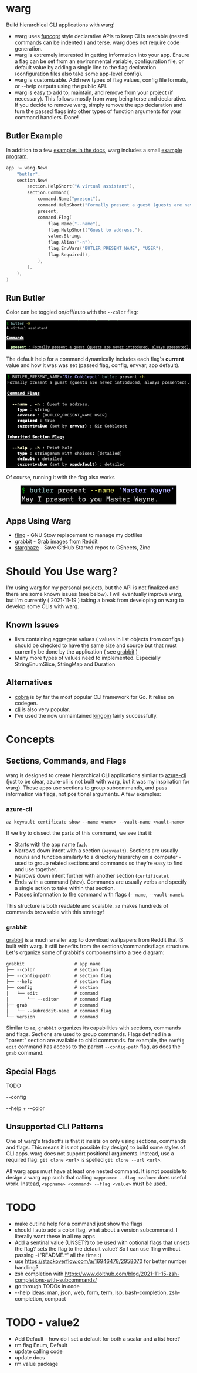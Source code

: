 # warg

Build hierarchical CLI applications with warg!

- warg uses [funcopt](https://dave.cheney.net/2014/10/17/functional-options-for-friendly-apis) style declarative APIs to keep CLIs readable (nested commands can be indented!) and terse. warg does not require code generation.
- warg is extremely interested in getting information into your app. Ensure a flag can be set from an environmental variable, configuration file, or default value by adding a single line to the flag declaration (configuration files also take some app-level config).
- warg is customizable. Add new types of flag values, config file formats, or --help outputs using the public API.
- warg is easy to add to, maintain, and remove from your project (if necessary). This follows mostly from warg being terse and declarative. If you decide to remove warg, simply remove the app declaration and turn the passed flags into other types of function arguments for your command handlers. Done!

## Butler Example

In addition to a few [examples in the docs](https://pkg.go.dev/go.bbkane.com/warg#pkg-examples), warg includes a small [example program](./examples/butler/main.go).

```go
app := warg.New(
	"butler",
	section.New(
		section.HelpShort("A virtual assistant"),
		section.Command(
			command.Name("present"),
			command.HelpShort("Formally present a guest (guests are never introduced, always presented)."),
			present,
			command.Flag(
				flag.Name("--name"),
				flag.HelpShort("Guest to address."),
				value.String,
				flag.Alias("-n"),
				flag.EnvVars("BUTLER_PRESENT_NAME", "USER"),
				flag.Required(),
			),
		),
	),
)
```

## Run Butler

Color can be toggled on/off/auto with the `--color` flag:

<p align="center">
  <img src="img/image-20220114210824919.png" alt="Sublime's custom image"/>
</p>

The default help for a command dynamically includes each flag's **current** value and how it was was set (passed flag, config, envvar, app default).

<p align="center">
  <img src="img/image-20220114212104654.png" alt="Sublime's custom image"/>
</p>

Of course, running it with the flag also works

<p align="center">
  <img src="img/image-20220114212309862.png" alt="Sublime's custom image"/>
</p>

## Apps Using Warg

- [fling](https://github.com/bbkane/fling/) - GNU Stow replacement to manage my dotfiles
- [grabbit](https://github.com/bbkane/grabbit) - Grab images from Reddit
- [starghaze](https://github.com/bbkane/starghaze/) - Save GitHub Starred repos to GSheets, Zinc

# Should You Use warg?

I'm using warg for my personal projects, but the API is not finalized and there
are some known issues (see below). I will eventually improve warg, but I'm currently ( 2021-11-19 )
taking a break from developing on warg to develop some CLIs with warg.

## Known Issues

- lists containing aggregate values ( values in list objects from configs ) should be checked to have the same size and source but that must currently be done by the application ( see [grabbit](https://github.com/bbkane/grabbit/blob/d1f30b87c4e5c8112f08e9889fa541dbeab66842/main.go#L311) )
- Many more types of values need to implemented. Especially StringEnumSlice, StringMap and Duration

## Alternatives

- [cobra](https://github.com/spf13/cobra) is by far the most popular CLI framework for Go. It relies on codegen.
- [cli](https://github.com/urfave/cli) is also very popular.
- I've used the now unmaintained [kingpin](https://github.com/alecthomas/kingpin) fairly successfully.

# Concepts

## Sections, Commands, and Flags

warg is designed to create hierarchical CLI applications similar to [azure-cli](https://github.com/Azure/azure-cli) (just to be clear, azure-cli is not built with warg, but it was my inspiration for warg). These apps use sections to group subcommands, and pass information via flags, not positional arguments. A few examples:

### azure-cli

```
az keyvault certificate show --name <name> --vault-name <vault-name>
```

If we try to dissect the parts of this command, we see that it:

- Starts with the app name (`az`).
- Narrows down intent with a section (`keyvault`). Sections are usually nouns and function similarly to a directory hierarchy on a computer - used to group related sections and commands so they're easy to find and use together.
- Narrows down intent further with another section (`certificate`).
- Ends with a command (`show`). Commands are usually verbs and specify a single action to take within that section.
- Passes information to the command with flags (`--name`, `--vault-name`).

This structure is both readable and scalable. `az` makes hundreds of commands browsable with this strategy!

### grabbit

[grabbit](https://github.com/bbkane/grabbit) is a much smaller app to download wallpapers from Reddit that IS built with warg. It still benefits from the sections/commands/flags structure. Let's organize some of grabbit's components into a tree diagram:

```
grabbit                   # app name
├── --color               # section flag
├── --config-path         # section flag
├── --help                # section flag
├── config                # section
│   └── edit              # command
│       └── --editor      # command flag
├── grab                  # command
│   └── --subreddit-name  # command flag
└── version               # command
```

Similar to `az`, `grabbit` organizes its capabilities with sections, commands and flags. Sections are used to group commands. Flags defined in a "parent" section are available to child commands. for example, the `config edit` command has access to the parent `--config-path` flag, as does the `grab` command.

## Special Flags

TODO

--config

--help + --color

## Unsupported CLI Patterns

One of warg's tradeoffs is that it insists on only using sections, commands and flags. This means it is not possible (by design) to build some styles of CLI apps. warg does not support positional arguments. Instead, use a required flag: `git clone <url>` is spelled `git clone --url <url>`.

All warg apps must have at least one nested command.  It is not possible to design a warg app such that calling `<appname> --flag <value>` does useful work. Instead, `<appname> <command> --flag <value>` must be used.

# TODO

- make outline help for a command just show the flags
- should I auto add a color flag, what about a version subcommand. I literally want these in all my apps
- Add a sentinal value (UNSET?) to be used with optional flags that unsets the flag? sets the flag to the default value? So I can use fling without passing -i 'README.*' all the time :)
- use https://stackoverflow.com/a/16946478/2958070 for better number handling?
- zsh completion with https://www.dolthub.com/blog/2021-11-15-zsh-completions-with-subcommands/
- go through TODOs in code
- --help ideas: man, json, web, form, term, lsp, bash-completion, zsh-completion, compact

# TODO - value2

- Add Default - how do I set a default for both a scalar and a list here?
- rm flag Enum, Default
- update calling code
- update docs
- rm value package
